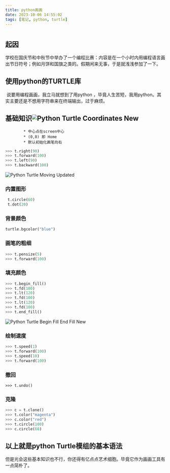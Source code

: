 ```yaml
---
title: python画画
date: 2023-10-06 14:55:02
tags: [笔记, python, turtle]
---
```


# 

## 	起因

​		学校在国庆节和中秋节中举办了一个编程比赛：内容是在一个小时内用编程语言画出节日符号；例如月饼和国旗之类的。假期闲来无事，于是就浅浅参加了一下。

## 	使用python的TURTLE库

​		说要用编程画画，我立马就想到了用python ，毕竟人生苦短，我用python。其实主要还是不想用字符串来在终端输出，过于麻烦。

## 		基础知识![Python Turtle Coordinates New](https://files.realpython.com/media/Turtle_EDIT_Graph.790c213ce0ba.jpg)

			* 中心点在screen中心
			* (0,0) 即 Home
			* 默认初始化画笔向右

```python
>>> t.right(90)   
>>> t.forward(100)
>>> t.left(90)
>>> t.backward(100)
```

![Python Turtle Moving Updated](https://files.realpython.com/media/Update_-_Moving_Turtle_VIDEO_GIF.61623cf40fed.gif)

### 	内置图形

```python
 t.circle(60)
 t.dot(20)
```

### 	背景颜色

```python
turtle.bgcolor("blue")
```

### 	画笔的粗细

```python
>>> t.pensize(5)
>>> t.forward(100)
```

### 	填充颜色

```python
>>> t.begin_fill()
>>> t.fd(100)
>>> t.lt(120)
>>> t.fd(100)
>>> t.lt(120)
>>> t.fd(100)
>>> t.end_fill()
```

![Python Turtle Begin Fill End Fill New](https://files.realpython.com/media/Turtle_Begin_End_Fill_GIF.849f73374a22.gif)

### 	绘制速度

```python
>>> t.speed(1)
>>> t.forward(100)
>>> t.speed(10)
>>> t.forward(100)
```

### 	撤回

```
>>> t.undo()
```

### 	克隆

```python
>>> c = t.clone()
>>> t.color("magenta")
>>> c.color("red")
>>> t.circle(100)
>>> c.circle(60)
```

## 以上就是python Turtle模组的基本语法

​	但是光会这些基本知识也不行，你还得有亿点点艺术细胞。毕竟它作为画画工具有一点简朴了。
